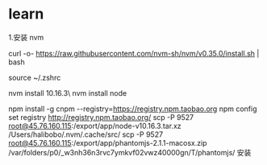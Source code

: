 # learn
1.安装 nvm

curl -o- https://raw.githubusercontent.com/nvm-sh/nvm/v0.35.0/install.sh | bash

source ~/.zshrc

nvm install 10.16.3\ nvm install node

npm install -g cnpm --registry=https://registry.npm.taobao.org
npm config set registry http://registry.npm.taobao.org/
scp -P 9527 root@45.76.160.115:/export/app/node-v10.16.3.tar.xz /Users/halibobo/.nvm/.cache/src/
scp -P 9527 root@45.76.160.115:/export/app/phantomjs-2.1.1-macosx.zip /var/folders/p0/_w3nh36n3rvc7ymkvf02vwz40000gn/T/phantomjs/
安装


